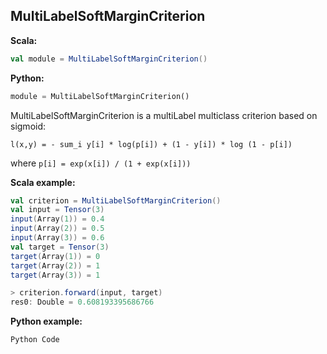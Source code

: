 ## MultiLabelSoftMarginCriterion ##

**Scala:**
```scala
val module = MultiLabelSoftMarginCriterion()
```
**Python:**
```python
module = MultiLabelSoftMarginCriterion()
```

MultiLabelSoftMarginCriterion is a multiLabel multiclass criterion based on sigmoid:
```
l(x,y) = - sum_i y[i] * log(p[i]) + (1 - y[i]) * log (1 - p[i])
```
 where ```p[i] = exp(x[i]) / (1 + exp(x[i]))```

**Scala example:**
```scala
val criterion = MultiLabelSoftMarginCriterion()
val input = Tensor(3)
input(Array(1)) = 0.4
input(Array(2)) = 0.5
input(Array(3)) = 0.6
val target = Tensor(3)
target(Array(1)) = 0
target(Array(2)) = 1
target(Array(3)) = 1

> criterion.forward(input, target)
res0: Double = 0.608193395686766
```

**Python example:**
```python
Python Code
```
